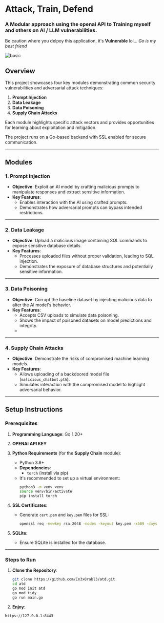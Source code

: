 # Attack, Train, Defend

### A Modular approach using the openai API to Training myself and others on AI / LLM vulnerabilities. 
Be caution where you delpoy this application, it's **Vulnerable**  lol... *Go is my best friend*


![basic](https://github.com/user-attachments/assets/36a36ce7-99df-41d4-a1c1-b8b9e571a841)

## **Overview**

This project showcases four key modules demonstrating common security vulnerabilities and adversarial attack techniques:

1. **Prompt Injection**
2. **Data Leakage**
3. **Data Poisoning**
4. **Supply Chain Attacks**

Each module highlights specific attack vectors and provides opportunities for learning about exploitation and mitigation.

The project runs on a Go-based backend with SSL enabled for secure communication.

---

## Modules

### **1. Prompt Injection**

- **Objective**: Exploit an AI model by crafting malicious prompts to manipulate responses and extract sensitive information.
- **Key Features**:
  - Enables interaction with the AI using crafted prompts.
  - Demonstrates how adversarial prompts can bypass intended restrictions.


---

### **2. Data Leakage**

- **Objective**: Upload a malicious image containing SQL commands to expose sensitive database details.
- **Key Features**:
  - Processes uploaded files without proper validation, leading to SQL injection.
  - Demonstrates the exposure of database structures and potentially sensitive information.

---

### **3. Data Poisoning**

- **Objective**: Corrupt the baseline dataset by injecting malicious data to alter the AI model's behavior.
- **Key Features**:
  - Accepts CSV uploads to simulate data poisoning.
  - Shows the impact of poisoned datasets on model predictions and integrity.
  - 
---

### **4. Supply Chain Attacks**

- **Objective**: Demonstrate the risks of compromised machine learning models.
- **Key Features**:
  - Allows uploading of a backdoored model file (`malicious_chatbot.pth`).
  - Simulates interaction with the compromised model to highlight adversarial behavior.

---

## **Setup Instructions**

### **Prerequisites**

1. **Programming Language**: Go 1.20+
2. **OPENAI API KEY**
3. **Python Requirements** (for the **Supply Chain** module):
   - Python 3.8+
   - **Dependencies**:
     - `torch` (install via pip)
   - It's recommended to set up a virtual environment:
     ```bash
     python3 -m venv venv
     source venv/bin/activate
     pip install torch
     ```

4. **SSL Certificates**:
   - Generate `cert.pem` and `key.pem` files for SSL:
     ```bash
     openssl req -newkey rsa:2048 -nodes -keyout key.pem -x509 -days 365 -out cert.pem
     ```

5. **SQLite**:
   - Ensure SQLite is installed for the database.

---

### **Steps to Run**

1. **Clone the Repository**:
   ```bash
   git clone https://github.com/In3x0rabl3/atd.git
   cd atd
   go mod init atd
   go mod tidy
   go run main.go
   
2. **Enjoy**:   
```bash
https://127.0.0.1:8443
